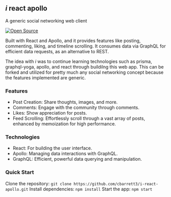 ## **<i>i</i> react apollo**
A generic social networking web client

[![Open Source](https://badgen.net/badge/Open%20Source/%E2%9C%93/blue?icon=github)](https://github.com/cbarrett3/i-react-apollo)

Built with React and Apollo, and it provides features like posting, commenting, liking, and timeline scrolling. It consumes data via GraphQL for efficient data requests, as an alternative to REST.

The idea with <i>i</i> was to continue learning technologies such as prisma, graphql-yoga, apollo, and react through buildilng this web app. This can be forked and utilized for pretty much any social networking concept because the features implemented are generic.

### Features
- Post Creation: Share thoughts, images, and more.
- Comments: Engage with the community through comments.
- Likes: Show appreciation for posts.
- Feed Scrolling: Effortlessly scroll through a vast array of posts, enhanced by memoization for high performance.

### Technologies
- React: For building the user interface.
- Apollo: Managing data interactions with GraphQL.
- GraphQL: Efficient, powerful data querying and manipulation.

### Quick Start
Clone the repository: ``` git clone https://github.com/cbarrett3/i-react-apollo.git ```
Install dependencies: ``` npm install ```
Start the app: ``` npm start ```
